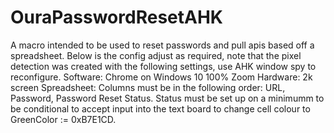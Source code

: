 # OuraPasswordResetAHK
A macro intended to be used to reset passwords and pull apis based off a spreadsheet.
Below is the config adjust as required, note that the pixel detection was created with the following settings, use AHK window spy to reconfigure.
Software: Chrome on Windows 10 100% Zoom
Hardware: 2k screen
Spreadsheet: Columns must be in the following order: URL, Password, Password Reset Status. Status must be set up on a minimumm to be conditional to accept input into the text board to change cell colour to GreenColor := 0xB7E1CD.
